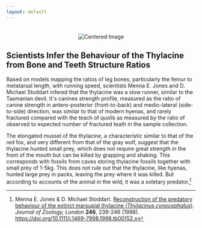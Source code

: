 ```yaml
---
layout: default
---
```


<div style="text-align: center;">
  <img src="{{ site.baseurl }}/docs/images/header.natural_history.png" alt="Centered Image" style="margin-top: 20px;">
</div>

## Scientists Infer the Behaviour of the Thylacine from Bone and Teeth Structure Ratios

Based on models mapping the ratios of leg bones, particularly the femur to metatarsal length, with running speed, scientists Menna E. Jones and D. Michael Stoddart infered that the thylacine was a slow runner, similar to the Tasmanian devil. It's canines strength profile, measured as the ratio of canine strength in antero-posterior (front-to-back) and medio-lateral (side-to-side) direction, was similar to that of modern hyenas, and rarely fractured compared with the teach of quolls as measured by the ratio of observed to expected number of fractured teath in the sample collection.

The elongated mussel of the thylacine, a characteristic similar to that of the red fox, and very different from that of the gray wolf, suggest that the thylacine hunted small prey, which does not require great strength in the front of the mouth but can be killed by grapping and shaking. This corresponds with fossils from caves storing thylacine fossils together with small prey of 1-5kg. This does not rule out that the thylacine, like hyenas, hunted large prey in packs, leaving the prey where it was killed. But according to accounts of the animal in the wild, it was a soletary predator.[^1]

[^1]: Menna E. Jones & D. Michael Stoddart. [Reconstruction of the predatory behaviour of the extinct marsupial thylacine (*Thylacinus cynocephalus*)](https://zslpublications.onlinelibrary.wiley.com/doi/epdf/10.1111/j.1469-7998.1998.tb00152.x). *Journal of Zoology, London* __246__, 239-246 (1998). https://doi.org/10.1111/j.1469-7998.1998.tb00152.x 